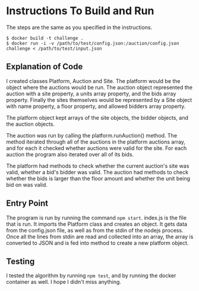 # Instructions To Build and Run

The steps are the same as you specified in the instructions. 
```
$ docker build -t challenge .
$ docker run -i -v /path/to/test/config.json:/auction/config.json challenge < /path/to/test/input.json
```

## Explanation of Code
I created classes Platform, Auction and Site. The platform would be the object where the auctions would be run. The auction 
object represented the auction with a site property, a units array property, and the bids array property. Finally the sites themselves
would be represented by a Site object with name property, a floor property, and allowed bidders array property.

The platform object kept arrays of the site objects, the bidder objects, and the auction objects. 

The auction was run by calling the platform.runAuction() method. The method iterated through all of the auctions in the platform auctions
array, and for each it checked whether auctions were valid for the site. For each auction the program also iterated over all of its bids.

The platform had methods to check whether the current auction's site was valid, whether a bid's bidder was valid. 
The auction had methods to check whether the bids is larger than the floor amount and whether the unit being bid on was valid.

## Entry Point 
The program is run by running the command `npm start`. index.js is the file that is run. It imports the Platform class and creates an object.
It gets data from the config.json file, as well as from the stdin of the nodejs process. Once all the lines from stdin are read and collected into
an array, the array is converted to JSON and is fed into method to create a new platform object.

## Testing
I tested the algorithm by running `npm test`, and by running the docker container as well. I hope I didn't miss anything.
